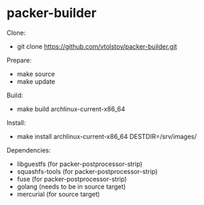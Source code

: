 packer-builder
==============

Clone:

* git clone https://github.com/vtolstov/packer-builder.git

Prepare:

* make source
* make update

Build:

* make build archlinux-current-x86_64

Install:

* make install archlinux-current-x86_64 DESTDIR=/srv/images/

Dependencies:

* libguestfs (for packer-postprocessor-strip)
* squashfs-tools (for packer-postprocessor-strip)
* fuse (for packer-postprocessor-strip)
* golang (needs to be in source target)
* mercurial (for source target)


